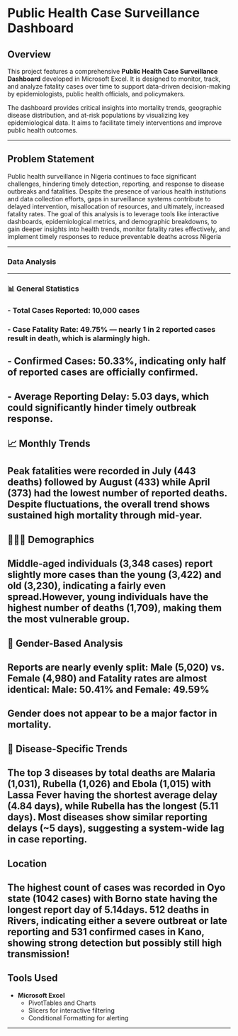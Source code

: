 # Public Health Case Surveillance Dashboard

## Overview

This project features a comprehensive **Public Health Case Surveillance Dashboard** developed in Microsoft Excel. It is designed to monitor, track, and analyze fatality cases over time to support data-driven decision-making by epidemiologists, public health officials, and policymakers.

The dashboard provides critical insights into mortality trends, geographic disease distribution, and at-risk populations by visualizing key epidemiological data. It aims to facilitate timely interventions and improve public health outcomes.

---

## Problem Statement
Public health surveillance in Nigeria continues to face significant challenges, hindering timely detection, reporting, and response to disease outbreaks and fatalities. Despite the presence of various health institutions and data collection efforts, gaps in surveillance systems contribute to delayed intervention, misallocation of resources, and ultimately, increased fatality rates. The goal of this analysis is to leverage tools like interactive dashboards, epidemiological metrics, and demographic breakdowns, to gain deeper insights into health trends, monitor fatality rates effectively, and implement timely responses to reduce preventable deaths across Nigeria

---

### Data Analysis

---

### 📊 General Statistics
### - Total Cases Reported: 10,000 cases
### - Case Fatality Rate: 49.75% — nearly 1 in 2 reported cases result in death, which is alarmingly high.
## - Confirmed Cases: 50.33%, indicating only half of reported cases are officially confirmed.
## - Average Reporting Delay: 5.03 days, which could significantly hinder timely outbreak response.

## 📈 Monthly Trends
## Peak fatalities were recorded in July (443 deaths) followed by August (433) while April (373) had the lowest number of reported deaths. Despite fluctuations, the overall trend shows sustained high mortality through mid-year.

## 🧑‍🤝‍🧑 Demographics
## Middle-aged individuals (3,348 cases) report slightly more cases than the young (3,422) and old (3,230), indicating a fairly even spread.However, young individuals have the highest number of deaths (1,709), making them the most vulnerable group.

## 🧬 Gender-Based Analysis
## Reports are nearly evenly split: Male (5,020) vs. Female (4,980) and Fatality rates are almost identical: Male: 50.41% and Female: 49.59%
## Gender does not appear to be a major factor in mortality.

## 🦠 Disease-Specific Trends
## The top 3 diseases by total deaths are Malaria (1,031), Rubella (1,026) and Ebola (1,015) with Lassa Fever having the shortest average delay (4.84 days), while Rubella has the longest (5.11 days). Most diseases show similar reporting delays (~5 days), suggesting a system-wide lag in case reporting.

## Location
## The highest count of cases was recorded in Oyo state (1042 cases) with Borno state having the longest report day of 5.14days. 512 deaths in Rivers, indicating either a severe outbreat or late reporting and 531 confirmed cases in Kano, showing strong detection but possibly still high transmission!


## Tools Used

- **Microsoft Excel**  
  - PivotTables and Charts  
  - Slicers for interactive filtering  
  - Conditional Formatting for alerting

---


